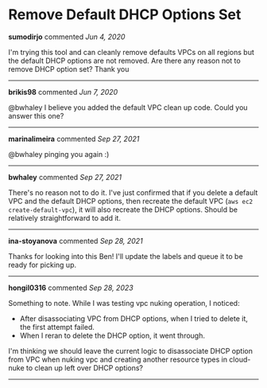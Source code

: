 # Remove Default DHCP Options Set

**sumodirjo** commented *Jun 4, 2020*

I'm trying this tool and can cleanly remove defaults VPCs on all regions but the default DHCP options are not removed. Are there any reason not to remove DHCP option set? Thank you
<br />
***


**brikis98** commented *Jun 7, 2020*

@bwhaley I believe you added the default VPC clean up code. Could you answer this one?
***

**marinalimeira** commented *Sep 27, 2021*

@bwhaley pinging you again :)
***

**bwhaley** commented *Sep 27, 2021*

There's no reason not to do it. I've just confirmed that if you delete a default VPC and the default DHCP options, then recreate the default VPC (`aws ec2 create-default-vpc`), it will also recreate the DHCP options. Should be relatively straightforward to add it.
***

**ina-stoyanova** commented *Sep 28, 2021*

Thanks for looking into this Ben! I'll update the labels and queue it to be ready for picking up.
***

**hongil0316** commented *Sep 28, 2023*

Something to note. While I was testing vpc nuking operation, I noticed: 
* After disassociating VPC from DHCP options, when I tried to delete it, the first attempt failed. 
* When I reran to delete the DHCP option, it went through. 

I'm thinking we should leave the current logic to disassociate DHCP option from VPC when nuking vpc and creating another resource types in cloud-nuke to clean up left over DHCP options? 
***

